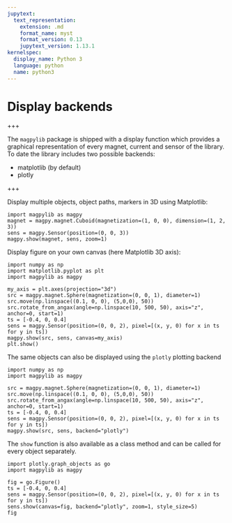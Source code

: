 ```yaml
---
jupytext:
  text_representation:
    extension: .md
    format_name: myst
    format_version: 0.13
    jupytext_version: 1.13.1
kernelspec:
  display_name: Python 3
  language: python
  name: python3
---
```


# Display backends

+++

The `magpylib` package is shipped with a display function which provides a graphical representation of every magnet, current and sensor of the library. To date the library includes two possible backends:

- matplotlib (by default)
- plotly

+++

Display multiple objects, object paths, markers in 3D using Matplotlib:

```{code-cell} ipython3
import magpylib as magpy
magnet = magpy.magnet.Cuboid(magnetization=(1, 0, 0), dimension=(1, 2, 3))
sens = magpy.Sensor(position=(0, 0, 3))
magpy.show(magnet, sens, zoom=1)
```

Display figure on your own canvas (here Matplotlib 3D axis):

```{code-cell} ipython3
import numpy as np
import matplotlib.pyplot as plt
import magpylib as magpy

my_axis = plt.axes(projection="3d")
src = magpy.magnet.Sphere(magnetization=(0, 0, 1), diameter=1)
src.move(np.linspace((0.1, 0, 0), (5,0,0), 50))
src.rotate_from_angax(angle=np.linspace(10, 500, 50), axis="z", anchor=0, start=1)
ts = [-0.4, 0, 0.4]
sens = magpy.Sensor(position=(0, 0, 2), pixel=[(x, y, 0) for x in ts for y in ts])
magpy.show(src, sens, canvas=my_axis)
plt.show()
```

The same objects can also be displayed using the `plotly` plotting backend

```{code-cell} ipython3
import numpy as np
import magpylib as magpy

src = magpy.magnet.Sphere(magnetization=(0, 0, 1), diameter=1)
src.move(np.linspace((0.1, 0, 0), (5,0,0), 50))
src.rotate_from_angax(angle=np.linspace(10, 500, 50), axis="z", anchor=0, start=1)
ts = [-0.4, 0, 0.4]
sens = magpy.Sensor(position=(0, 0, 2), pixel=[(x, y, 0) for x in ts for y in ts])
magpy.show(src, sens, backend="plotly")
```

The `show` function is also available as a class method and can be called for every object separately.

```{code-cell} ipython3
import plotly.graph_objects as go
import magpylib as magpy

fig = go.Figure()
ts = [-0.4, 0, 0.4]
sens = magpy.Sensor(position=(0, 0, 2), pixel=[(x, y, 0) for x in ts for y in ts])
sens.show(canvas=fig, backend="plotly", zoom=1, style_size=5)
fig
```

